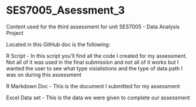 # SES7005_Asessment_3
Content used for the third assessment for unit SES7005 - Data Analysis Project

Located in this GitHub doc is the following: 

R Script - In this script you'll find all the code I created for my assessment. Not all of it was used in the final submission and not all of it works but I wanted the user to see what type visialistions and the type of data path I was on during this assessment

R Markdown Doc - This is the document I submitted for my assessment

Excel Data set - This is the data we were given to complete our assessment
